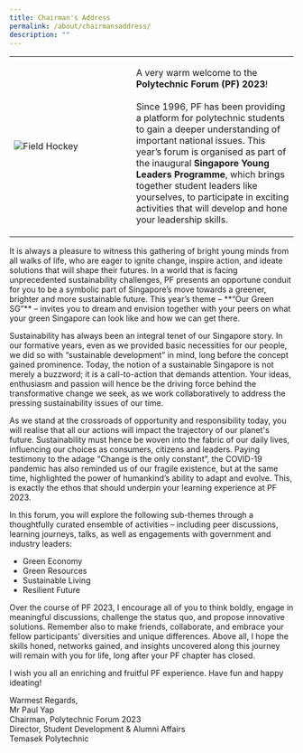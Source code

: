 ```yaml
---
title: Chairman's Address
permalink: /about/chairmansaddress/
description: ""
---
```

<table>
    <tbody><tr>
        <td style="width:43%"><img src="https://hosting.photobucket.com/images/i/tracyng81/20230815_161722-02.jpeg?width=590&amp;height=590&amp;fit=bounds" style="display:block;margin-left:auto;margin-right:auto;" alt="Field Hockey"></td>
			<td><p>A very warm welcome to the <b>Polytechnic Forum (PF) 2023</b>!<br><br>Since 1996, PF has been providing a platform for polytechnic students to gain a deeper understanding of important national issues. This year’s forum is organised as part of the inaugural <b>Singapore Young Leaders Programme</b>, which brings together student leaders like yourselves, to participate in exciting activities that will develop and hone your leadership skills.<br>
            </p>
        </td>
    </tr>
</tbody></table><p></p>
It is always a pleasure to witness this gathering of bright young minds from all walks of life, who are eager to ignite change, inspire action, and ideate solutions that will shape their futures. In a world that is facing unprecedented sustainability challenges, PF presents an opportune conduit for you to be a symbolic part of Singapore’s move towards a greener, brighter and more sustainable future. This year’s theme – **“Our Green SG”** – invites you to dream and envision together with your peers on what your green Singapore can look like and how we can get there.

Sustainability has always been an integral tenet of our Singapore story. In our formative years, even as we provided basic necessities for our people, we did so with “sustainable development” in mind, long before the concept gained prominence. Today, the notion of a sustainable Singapore is not merely a buzzword; it is a call-to-action that demands attention. Your ideas, enthusiasm and passion will hence be the driving force behind the transformative change we seek, as we work collaboratively to address the pressing sustainability issues of our time.

As we stand at the crossroads of opportunity and responsibility today, you will realise that all our actions will impact the trajectory of our planet's future. Sustainability must hence be woven into the fabric of our daily lives, influencing our choices as consumers, citizens and leaders. Paying testimony to the adage “Change is the only constant”, the COVID-19 pandemic has also reminded us of our fragile existence, but at the same time, highlighted the power of humankind’s ability to adapt and evolve.&nbsp;This, is exactly the ethos that should underpin your learning experience at PF 2023.

In this forum, you will explore the following sub-themes through a thoughtfully curated ensemble of activities – including peer discussions, learning journeys, talks, as well as engagements with government and industry leaders:

* Green Economy
* Green Resources
* Sustainable Living
* Resilient Future

Over the course of PF 2023, I encourage all of you to think boldly, engage in meaningful discussions, challenge the status quo, and propose innovative solutions. Remember also to make friends, collaborate, and embrace your fellow participants’ diversities and unique differences. Above all, I hope the skills honed, networks gained, and insights uncovered along this journey will remain with you for life, long after your PF chapter has closed.

I wish you all an enriching and fruitful PF experience. Have fun and happy ideating!

Warmest Regards,<br>
Mr Paul Yap<br>
Chairman, Polytechnic Forum 2023<br>
Director, Student Development &amp; Alumni Affairs<br>
Temasek Polytechnic
